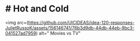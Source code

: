 # # Hot and Cold

<img src=(https://github.com/UICIDEAS/idea-120-responses-JulietRussoK/assets/156146741/76b3d9db-44db-44eb-9bc3-041527ad7959) alt=" Movies vs TV"
